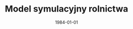 ---
# Documentation: https://wowchemy.com/docs/managing-content/

title: Model symulacyjny rolnictwa
subtitle: ''
summary: ''
authors:
- kwasnicka
- Witold Kwaśnicki
tags: []
categories: []
date: '1984-01-01'
lastmod: 2022-10-07T04:58:48Z
featured: false
draft: false

# Featured image
# To use, add an image named `featured.jpg/png` to your page's folder.
# Focal points: Smart, Center, TopLeft, Top, TopRight, Left, Right, BottomLeft, Bottom, BottomRight.
image:
  caption: ''
  focal_point: ''
  preview_only: false

# Projects (optional).
#   Associate this post with one or more of your projects.
#   Simply enter your project's folder or file name without extension.
#   E.g. `projects = ["internal-project"]` references `content/project/deep-learning/index.md`.
#   Otherwise, set `projects = []`.
projects: []
publishDate: '2022-10-07T04:58:47.177586Z'
publication_types:
- '4'
abstract: ''
publication: ''
---